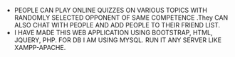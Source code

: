 - PEOPLE CAN PLAY ONLINE QUIZZES ON VARIOUS TOPICS WITH RANDOMLY SELECTED OPPONENT OF SAME COMPETENCE .They CAN ALSO CHAT WITH PEOPLE AND ADD PEOPLE TO THEIR FRIEND LIST.
- I HAVE MADE THIS WEB APPLICATION USING BOOTSTRAP, HTML, JQUERY, PHP. FOR DB I AM USING MYSQL. RUN IT ANY SERVER LIKE XAMPP-APACHE.